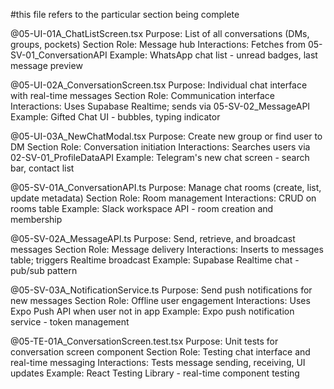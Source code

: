 #this file refers to the particular section being complete 

@05-UI-01A_ChatListScreen.tsx
Purpose: List of all conversations (DMs, groups, pockets)
Section Role: Message hub
Interactions: Fetches from 05-SV-01_ConversationAPI
Example: WhatsApp chat list - unread badges, last message preview

@05-UI-02A_ConversationScreen.tsx
Purpose: Individual chat interface with real-time messages
Section Role: Communication interface
Interactions: Uses Supabase Realtime; sends via 05-SV-02_MessageAPI
Example: Gifted Chat UI - bubbles, typing indicator

@05-UI-03A_NewChatModal.tsx
Purpose: Create new group or find user to DM
Section Role: Conversation initiation
Interactions: Searches users via 02-SV-01_ProfileDataAPI
Example: Telegram's new chat screen - search bar, contact list

@05-SV-01A_ConversationAPI.ts
Purpose: Manage chat rooms (create, list, update metadata)
Section Role: Room management
Interactions: CRUD on rooms table
Example: Slack workspace API - room creation and membership

@05-SV-02A_MessageAPI.ts
Purpose: Send, retrieve, and broadcast messages
Section Role: Message delivery
Interactions: Inserts to messages table; triggers Realtime broadcast
Example: Supabase Realtime chat - pub/sub pattern

@05-SV-03A_NotificationService.ts
Purpose: Send push notifications for new messages
Section Role: Offline user engagement
Interactions: Uses Expo Push API when user not in app
Example: Expo push notification service - token management

@05-TE-01A_ConversationScreen.test.tsx
Purpose: Unit tests for conversation screen component
Section Role: Testing chat interface and real-time messaging
Interactions: Tests message sending, receiving, UI updates
Example: React Testing Library - real-time component testing
